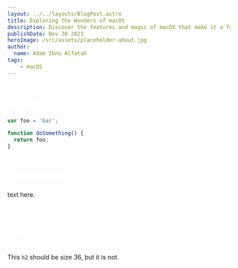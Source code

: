```yaml
---
layout: ../../layouts/BlogPost.astro
title: Exploring the Wonders of macOS
description: Discover the features and magic of macOS that make it a favorite among users for creativity and productivity.
publishDate: Nov 30 2023
heroImage: /src/assets/placeholder-about.jpg
author:
  name: Adam Ibnu Alfatah
tags:
    - macOS
---
```

<h1 style="color:white;">Code</h1>

```js
var foo = 'bar';

function doSomething() {
  return foo;
}
```

<h1 style="color:white;">Paragraph </h1>    

text here.

<h2 style="color:white;">h2!</h2>

This `h2` should be size 36, but it is not.

<style>
h2 {
  font-size: 36px;
}
</style>
